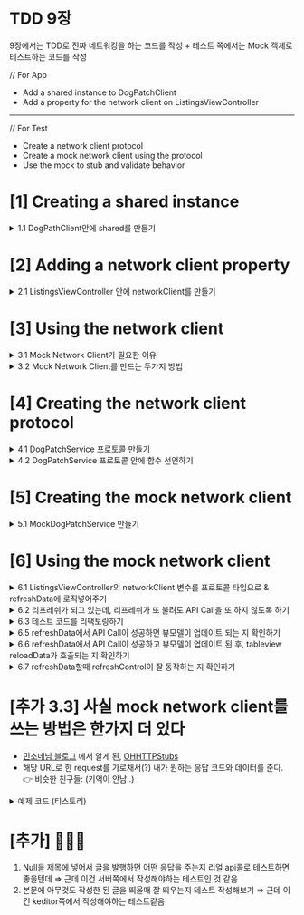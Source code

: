 # TDD 9장

9장에서는 TDD로 진짜 네트워킹을 하는 코드를 작성 + 테스트 쪽에서는 Mock 객체로 테스트하는 코드를 작성 

// For App 

- Add a shared instance to DogPatchClient
- Add a property for the network client on ListingsViewController

---

// For Test

- Create a network client protocol
- Create a mock network client using the protocol
- Use the mock to stub and validate behavior

# [1] Creating a shared instance

<details>
<summary> 1.1 DogPathClient안에 shared를 만들기 </summary>
<DogPathClientTests.swift>

```swift
func test_shared_setsBaseURL() {
    // given
    let baseURL = URL(string: "https://dogpatchserver.herokuapp.com/api/v1/")!

    // then
    XCTAssertEqual(DogPatchClient.shared.baseURL, baseURL)
 }
```

```swift
func test_shared_setsSession() {
    // given
    let session = URLSession.shared

    // then
    XCTAssertEqual(DogPatchClient.shared.session, session)
}
```

```swift
func test_shared_setsResponseQueue() {
    // given
    let responseQueue = DispatchQueue.main

    // then
    XCTAssertEqual(DogPatchClient.shared.responseQueue, responseQueue)
}
```

이 세가지 테스트를 통해서 DogPatchClient안에 이런 생김새를 가지는 shared를 가지게 되었다. 

```swift
static let shared = DogPatchClient(baseURL: URL(string: "https://dogpatchserver.herokuapp.com/api/v1/")!, session: .shared, responseQueue: .main)
```
</details>

# [2] Adding a network client property

<details>
<summary> 2.1 ListingsViewController 안에 networkClient를 만들기  </summary>

<ListingsViewControllerTest.swift> 

```swift
// sut은 ListingsViewController
func test_networkClient_setToDogPatchClient() {  
  XCTAssertTrue(sut.networkClient === DogPatchClient.shared)
}
```

이 테스트를 통해서 ListingsViewController는 이런 모양의 networkClient를 가지게 되었다. 

```swift
var networkClient = DogPatchClient.shared
```
</details>

# [3] Using the network client
<details>
<summary> 3.1  Mock Network Client가 필요한 이유 </summary> <br/>

DogPatchClient를 너의 유닛테스트에 직접적으로 썼을 때 다음과 같은 약점이 있다.

- real network call을 한다고 했을 때 인터넷 커넥션이 필요하다.
- 인터넷 연결이 가능하지 않거나 서버가 다운되었을 때, 네트워크 콜은 실패한다.
- 그리고 유닛테스트가 네트워크 응답을 기다려야하기 때문에 느려질 것이다.

mock network client를 사용해라. 그러면 너는 real network call을 하는 것을 피할수 있으면서도 완전히 response 결과를 컨트롤 할 수 있을 것이다.
</details>

<details>
<summary> 3.2  Mock Network Client를 만드는 두가지 방법 </summary>  

1. **DogPatchClient를 서브클래싱해서 mock을 만들기. 각 메소드를 오버라이딩 하기.**  
하지만...  
👿 몇몇 메소드를 오버라이딩 하는 것을 까먹으면 real network call을 할 수도 있는 위험이 있다  
👿 fake network reponse를 캐싱할 위험도 있다.  

2. **Network Client Protocol을 만들고 이 프로토콜을 따르는 Mock 오브젝트를 만들기.**  
👉 DogPatchClient를 직접 만드는 것이 아니다  
👉 1번 방식의 위험성을 방지할 수 있는 Nice한 방법이다.  
👉이 방식의 약점이라면 프로토콜을 따로 만들어야한다 정도 되겠는데, 너는 빠르고 쉽게 만들 수 있을 것이다.   

3.  실제 URL로 request한다. 하지만 request를 가로채서 내가 원하는 응답 코드와 값을 주기.   
(OHHTTStubs같은 라이브러리 이용) ⇒ [추가 3.3] 으로 내려가시오  
👿 1번 방식과 동일한  위험있음  
</details>

# [4] Creating the network client protocol
<details>
<summary> 4.1 DogPatchService 프로토콜 만들기 </summary>

<DogPathClientTests.swift>
```swift
// sut는 DogPatchClient
// DogPatchClient가 DogPathService 프로토콜을 따르고 있는지 테스트. 
func test_conformsTo_DogPatchService() {
    XCTAssertTrue((sut as AnyObject) is DogPatchService)
}
```
이 테스트를 거쳐 이런 구조가 되었다.

```swift
protocol DogPatchService {

} 
```

```swift
extension DogPatchClient: DogPatchService {

}
```
</details>

<details>
<summary> 4.2 DogPatchService 프로토콜 안에 함수 선언하기 </summary>

<DogPathClientTests.swift>

```swift
// DogPathService 프로토콜이 getDogs 라는 함수를 선언하고 있는 지 테스트.
// 컴파일 에러가 안나면 선언하고 있는 것.
func test_dogPatchService_declaresGetDogs() {
  // given
  let service = sut as DogPatchService

  // then
  _ = service.getDogs() { _, _ in }
}
```
이 테스트를 거쳐 DogPathServices는 이런 함수를 선언하고 있게 되었다. 

```swift
protocol DogPathService {
   func getDogs(completion: @escaping ([Dog]?, Error?) -> Void) -> URLSessionDataTask
}
```
</details>

# [5] Creating the mock network client
<details>
<summary> 5.1 MockDogPatchService 만들기 </summary>

<MockDogPatchService.swift> 파일 생성하고

네트워킹을 실제로 안하는 MockDogPatchService를 만들었다.

```swift
@testable import DogPatch
import Foundation

class MockDogPatchService: DogPatchService {

  var getDogsCallCount = 0
  var getDogsDataTask = URLSessionDataTask()
  var getDogsCompletion: (([Dog]?, Error?) -> Void)!

  func getDogs(
    completion: @escaping ([Dog]?, Error?) -> Void) -> URLSessionDataTask {
    getDogsCallCount += 1
    getDogsCompletion = completion
    return getDogsDataTask
  }
}
```
</details> 

# [6] Using the mock network client

<details>
<summary>  6.1 ListingsViewController의 networkClient 변수를 프로토콜 타입으로 & refreshData에 로직넣어주기 </summary>

```swift
<ListingsViewControllerTests.swift>

    // sut은 ListingsViewController
    func test_refreshData_setsRequest() {
        // given
        let mockNetworkClient = MockDogPatchService()
        sut.networkClient = mockNetworkClient

        // when
        sut.refreshData()

        // then
        XCTAssertEqual(sut.dataTask, mockNetworkClient.getDogsDataTask)
      }
```
위의 테스트함수로 ListingsViewContoller가 바뀌었다.   

// given을 위해 
👉 networkClient의 타입을 프로토콜로  
예전: 
```swift
var networkClient = DogPatchClient.shared
```
현재:
```swift
var networkClient: DogPatchService = DogPatchClient.shared
```

// then을 위해
👉 dataTask를 선언 후, refreshData하면 객체 넣어주게
```swift
var dataTask: URLSessionDataTask?

// MARK: - Refresh

@objc func refreshData() {

// TODO: - Write this
dataTask = networkClient.getDogs(completion: { (dogs, error) in

})
```
</details>

<details>
<summary> 6.2  리프레쉬가 되고 있는데, 리프레쉬가 또 불려도 API Call을 또 하지 않도록 하기 </summary>

```swift
func test_refreshData_ifAlreadyRefreshing_doesntCallAgain() {
    // given
    let mockNetworkClient = MockDogPatchService()
    sut.networkClient = mockNetworkClient

    // when
    sut.refreshData()
    sut.refreshData()

    // then
    XCTAssertEqual(mockNetworkClient.getDogsCallCount, 1)
 }
```
이 테스트의 통과를 위해 ✅ 한 부분이 추가되었다. 
```swift
// MARK: - Refresh
  @objc func refreshData() {
    // TODO: - Write this
    guard dataTask == nil else { return }
    ✅ dataTask = networkClient.getDogs(completion: { (dogs, error) in 

    })
  }
```
</details> 



<details>
<summary> 6.3 테스트 코드를 리팩토링하기 </summary>
```swift
 var mockNetworkClient: MockDogPatchService!

 func givenMockNetworkClient() {
   mockNetworkClient = MockDogPatchService()
   sut.networkClient = mockNetworkClient
 }

 override func tearDown() {
   sut = nil
   mockNetworkClient = nil
   super.tearDown()
 }

 func test_refreshData_setsRequest() {
   // given
   givenMockNetworkClient()

   // when
   sut.refreshData()

   // then
   XCTAssertEqual(sut.dataTask, mockNetworkClient.getDogsDataTask)
 }

 func test_refreshData_ifAlreadyRefreshing_doesntCallAgain() {
   // given
   givenMockNetworkClient()

   // when
   sut.refreshData()
   sut.refreshData()

   // then
   XCTAssertEqual(mockNetworkClient.getDogsCallCount, 1)
 }
```
</details>

<details>
<summary> 6.4 getDogs 에 관한 completion이 불리면 dataTask가 nil로 다시 set 되도록하기 </summary>

​```swift
func test_refreshData_completionNilsDataTask() {
    // given
    // 1
    givenMockNetworkClient()
    let dogs = givenDogs()

    // when
    // 2
    sut.refreshData()

    // 3
    mockNetworkClient.getDogsCompletion(dogs, nil)

    // then
    // 4
    XCTAssertNil(sut.dataTask)
  }
```
그래서 ✅ 부분이 추가되었음. 

```swift
// MARK: - Refresh
@objc func refreshData() {
  // TODO: - Write this
  guard dataTask == nil else { return }
  dataTask = networkClient.getDogs(completion: { (dogs, error) in
    ✅ self.dataTask = nil
  })
}
```
</details>

<details>
<summary> 6.5 refreshData에서 API Call이 성공하면 뷰모델이 업데이트 되는 지 확인하기 </summary>

👉 여기서 뷰모델은 화면당 하나가 아니라 테이블뷰 셀 당 하나임  
👉 뷰모델은 Equatable을 따르고 있어서 "같은 dog을 가지고 있는 뷰모델은 같다" 라고 비교된다.   
```swift 
// DogViewModel은 이렇게 Equatable을 구현해서 저렇게 비교하면 같다고 나옴. 
// MARK: - Equatable
extension DogViewModel: Equatable {
  static func == (lhs: DogViewModel, rhs: DogViewModel) -> Bool {
    return lhs.dog == rhs.dog
  }
}
```
👉 ListingsViewControllerTests 안의 givenDogs함수. 
```swift
func givenDogs(count: Int = 3) -> [Dog] {
    return (1 ... count).map { i in
      let dog = Dog(
        id: "id_\(i)",
        sellerID: "sellderID_\(i)",
        about: "about_\(i)",
        birthday: Date(timeIntervalSinceNow: -1 * Double(i).years),
        breed: "breed_\(i)",
        breederRating: Double(i % 5),
        cost: Decimal(i * 100),
        created: Date(timeIntervalSinceNow: -1 * Double(i).hours),
        imageURL: URL(string: "http://example.com/\(i)")!,
        name: "name_\(i)")
      return dog
    }
  }
```

```swift
func test_refreshData_givenDogsResponse_setsViewModels() {
  // given
  // 1
  givenMockNetworkClient()
  let dogs = givenDogs()  
  let viewModels = dogs.map { DogViewModel(dog: $0) }

  // when  
  // 2
  sut.refreshData()
  mockNetworkClient.getDogsCompletion(dogs, nil)

  // then
  // 3
  XCTAssertEqual(sut.viewModels, viewModels)
}
```
이 테스트의 통과를 위해 ✅이 추가됨. 

```swift
@objc func refreshData() {
    // TODO: - Write this
    guard dataTask == nil else { return }
    dataTask = networkClient.getDogs(completion: { (dogs, error) in
      self.dataTask = nil
      self.viewModels = dogs?.map { DogViewModel(dog: $0) } ?? []
    })
  }
```
</details>

<details>
<summary> 6.6 refreshData에서 API Call이 성공하고 뷰모델이 업데이트 된 후, tableview reloadData가 호출되는 지 확인하기 </summary>

```swift
// sut은 ListingsViewController
func test_refreshData_givenDogsResponse_reloadsTableView() {
    // given
    givenMockNetworkClient( givenMockNetworkClient(` givenMockNetworkClient( givenMockNetworkClient(`)
    let dogs = givenDogs()

    // 1
    // reloadData가 불렸는지 확인하고 싶어서 만든 MockTableView. 
    class MockTableView: UITableView {
      var calledReloadData = false
      override func reloadData() {
        calledReloadData = true
      }
    }

    // 2
    let mockTableView = MockTableView()
    sut.tableView = mockTableView

    // when
    sut.refreshData()
    mockNetworkClient.getDogsCompletion(dogs, nil)

    // then

    // 3
    XCTAssertTrue(mockTableView.calledReloadData)
  }
```
이 테스트의 통과를 위해 ✅이 추가됨. 
```swift 
@objc func refreshData() {
    // TODO: - Write this
    guard dataTask == nil else { return }
    dataTask = networkClient.getDogs(completion: { (dogs, error) in
      self.dataTask = nil
      self.viewModels = dogs?.map { DogViewModel(dog: $0) } ?? []
      self.tableView.reloadData()
    })
  }
```
</details>

<details>
<summary>  6.7 refreshData할때 refreshControl이 잘 동작하는 지 확인하기 </summary> 
```swift
func test_refreshData_beginsRefreshing() {
    // given
    givenMockNetworkClient()

    // when
    sut.refreshData()
    
    // then
    XCTAssertTrue(sut.tableView.refreshControl!.isRefreshing)
 }
```

​```swift
func test_refreshData_givenDogsResponse_endsRefreshing() {
  // given
  givenMockNetworkClient()
  let dogs = givenDogs()

  // when
  sut.refreshData()
  mockNetworkClient.getDogsCompletion(dogs, nil)

  // then
  XCTAssertFalse(sut.tableView.refreshControl!.isRefreshing)
}
```

두 테스트를 거치며 이렇게 바뀌었음.스트를 거치며 이렇게 바뀌었음.

```swift
@objc func refreshData() {
    guard dataTask == nil else { return }
    ✅ self.tableView.refreshControl?.beginRefreshing()
    dataTask = networkClient.getDogs() { dogs, error in
      self.dataTask = nil
      self.viewModels = dogs?.map { DogViewModel(dog: $0)} ?? []
      ✅ self.tableView.refreshControl?.endRefreshing()
      self.tableView.reloadData()
    }
  }
```
</details>

# [추가 3.3] 사실 mock network client를 쓰는 방법은 한가지 더 있다

- [민소네님 블로그](http://minsone.github.io/ios/mac/ios-mock-network-request) 에서 알게 된, [OHHTTPStubs](https://github.com/AliSoftware/OHHTTPStubs)
- 해당 URL로 한 request를 가로채서(?) 내가 원하는 응답 코드와 데이터를 준다. 
👉 비슷한 친구들:  (기억이 안남..)
<details>
<summary> 예제 코드 (티스토리) </summary>   

```swift
import XCTest
import OHHTTPStub

@testable import Tistory

class FollowingTests: XCTestCase {

    var viewModel: FollowingViewModel!
    var viewController: FollowingViewController!
    
    override func setUp() {
        super.setUp()
        viewModel = FollowingViewModel(blogName: "")
        viewController = FollowingViewController.create(viewModel: viewModel)
        viewController.loadViewIfNeeded()
    }
    
    override func tearDown() {
        viewModel = nil
        viewController = nil
        super.tearDown()
    }
    
    func test_when_following_list_empty() {
        // given
        let expect = expectation(description: "구독하는 블로거가 없으면 empty cell을 보여줘야한다.")
    
        let host = "appapi-development.test.dev.tistory.com"
        let path = "/app/v2/feed/followings"
        stub(condition: isHost(host) && isPath(path)) { (request) -> OHHTTPStubsResponse in
            return OHHTTPStubsResponse(jsonObject: ["items": []], statusCode: 200, headers: nil)
        }
    
        // when
        var visibleCells: [UITableViewCell] = []
        ApiManager.shared.requestFollowingList(page: 1, sortOption: .recency) { (code, response) in
            self.viewModel.followingList = response?.list ?? []
            self.viewModel.followingStream.onNext(code)
            visibleCells = self.viewController.tableView.visibleCells
            expect.fulfill()
        }
    
        // then
        wait(for: [expect], timeout: 1)
        XCTAssertEqual(visibleCells.count, 1)
        XCTAssert(visibleCells.first is EmptyTitleTableViewCell)
    }
    
    func test_when_following_list_not_empty() {
        // given
        let expect = expectation(description: "구독하는 블로거를 보여주어야한다.")
    
        let host = "appapi-development.test.dev.tistory.com"
        let path = "/app/v2/feed/followings"
        stub(condition: isHost(host) && isPath(path)) { (request) -> OHHTTPStubsResponse in
            return OHHTTPStubsResponse(jsonObject: ["items": [["id": "0", "name": "그렌"],
                                                              ["id": "1" , "name": "제드"],
                                                              ["id": "2" , "name": "지니"]]],
                                       statusCode: 200,
                                       headers: nil)
        }
    
        // when
        var visibleCells: [UITableViewCell] = []
        ApiManager.shared.requestFollowingList(page: 1, sortOption: .recency) { (code, response) in
            self.viewModel.followingList = response?.list ?? []
            self.viewModel.followingStream.onNext(code)
            visibleCells = self.viewController.tableView.visibleCells
            expect.fulfill()
        }
    
        // then
        wait(for: [expect], timeout: 1)
        XCTAssertEqual(visibleCells.count, 3)
        for cell in visibleCells {
            XCTAssertTrue(cell is BlogProfileTableViewCell)
        }
    }
}
```
</details>

# [추가] 🤔🤔🤔

1. Null을 제목에 넣어서 글을 발행하면 어떤 응답을 주는지 리얼 api콜로 테스트하면 좋을텐데
⇒ 근데 이건 서버쪽에서 작성해야하는 테스트인 것 같음
2. 본문에 아무것도 작성한 된 글을 띄울때 잘 띄우는지 테스트 작성해보기
⇒ 근데 이건 keditor쪽에서 작성해야하는 테스트같음
